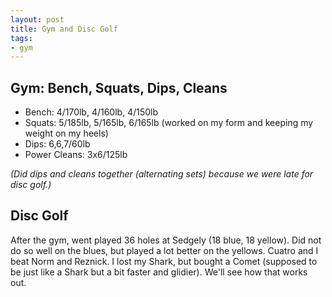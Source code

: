 ```yaml
---
layout: post
title: Gym and Disc Golf
tags:
- gym
---
```


## Gym: Bench, Squats, Dips, Cleans

- Bench: 4/170lb, 4/160lb, 4/150lb
- Squats: 5/185lb, 5/165lb, 6/165lb (worked on my form and keeping my weight on my heels)
- Dips: 6,6,7/60lb
- Power Cleans: 3x6/125lb

*(Did dips and cleans together (alternating sets) because  we were late for disc golf.)*

## Disc Golf

After the gym, went played 36 holes at Sedgely (18 blue, 18 yellow). Did not do so well on the blues, but played a lot better on the yellows. Cuatro and I beat Norm and Reznick. I lost my Shark, but bought a Comet (supposed to be just like a Shark but a bit faster and glidier). We'll see how that works out.

